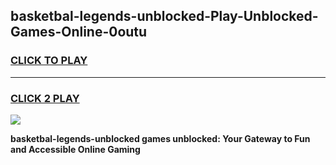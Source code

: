 
## basketbal-legends-unblocked-Play-Unblocked-Games-Online-0outu
<h3>
<a href="https://premium76.site?title=basketbal-legends-unblocked&ref=25A">CLICK TO PLAY</a></h3>
<hr>

<h3>
<a href="https://premium76.site?title=basketbal-legends-unblocked&ref=25A">CLICK 2 PLAY</a>
  
</h3>

<a href="https://premium76.site?title=basketbal-legends-unblocked&ref=25A"><img src="https://clearcache.store/games.png"></a>


**basketbal-legends-unblocked games unblocked: Your Gateway to Fun and Accessible Online Gaming**
